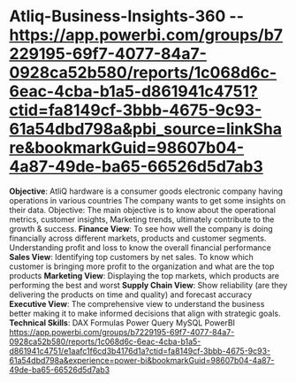 # Atliq-Business-Insights-360  -- https://app.powerbi.com/groups/b7229195-69f7-4077-84a7-0928ca52b580/reports/1c068d6c-6eac-4cba-b1a5-d861941c4751?ctid=fa8149cf-3bbb-4675-9c93-61a54dbd798a&pbi_source=linkShare&bookmarkGuid=98607b04-4a87-49de-ba65-66526d5d7ab3
**Objective**: AtliQ  hardware is a consumer goods electronic company having operations in various countries
The company wants to get some insights on their data. 
Objective: The main objective is to know about the operational metrics, customer insights, Marketing trends, ultimately contribute to the growth & success.
**Finance View**: To see how well the company is doing financially across different markets, products and customer segments. Understanding profit and loss to know the overall financial performance
**Sales View**: Identifying top customers by net sales. To know which customer is bringing more profit to the organization and what are  the top products 
**Marketing View**: Displaying the top markets, which products are performing the best and worst
**Supply Chain View**: Show reliability (are they delivering the products on time and quality) and forecast accuracy 
**Executive View**: The comprehensive view to understand the business better making it to make informed decisions that align with strategic goals.
**Technical Skills**:
DAX Formulas
Power Query
MySQL
PowerBI
https://app.powerbi.com/groups/b7229195-69f7-4077-84a7-0928ca52b580/reports/1c068d6c-6eac-4cba-b1a5-d861941c4751/e1aafc1f6cd3b4176d1a?ctid=fa8149cf-3bbb-4675-9c93-61a54dbd798a&experience=power-bi&bookmarkGuid=98607b04-4a87-49de-ba65-66526d5d7ab3



